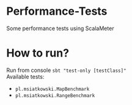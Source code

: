 # Performance-Tests

Some performance tests using ScalaMeter

# How to run?

Run from console `sbt "test-only [testClass]"` <br>
Available tests:

* `pl.msiatkowski.MapBenchmark`
* `pl.msiatkowski.RangeBenchmark`
